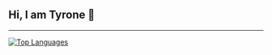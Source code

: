 ## Hi, I am Tyrone 👋
-----------------------------
[![Top Languages](https://github-readme-stats.vercel.app/api/top-langs/?username=lxvrqz&layout=compact&theme=radical)](#)



